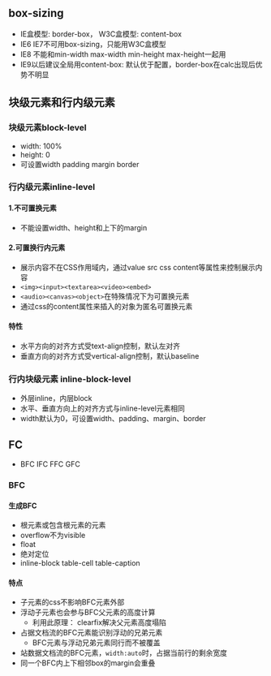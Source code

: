 ## box-sizing
- IE盒模型: border-box， W3C盒模型: content-box
- IE6 IE7不可用box-sizing，只能用W3C盒模型
- IE8 不能和min-width max-width min-height max-height一起用
- IE9以后建议全局用content-box: 默认优于配置，border-box在calc出现后优势不明显

## 块级元素和行内级元素
### 块级元素block-level
- width: 100%
- height: 0
- 可设置width padding margin border
### 行内级元素inline-level
#### 1.不可置换元素
- 不能设置width、height和上下的margin
#### 2.可置换行内元素
- 展示内容不在CSS作用域内，通过value src css content等属性来控制展示内容
- `<img><input><textarea><video><embed>`
- `<audio><canvas><object>`在特殊情况下为可置换元素
- 通过css的content属性来插入的对象为匿名可置换元素
#### 特性
- 水平方向的对齐方式受text-align控制，默认左对齐
- 垂直方向的对齐方式受vertical-align控制，默认baseline
### 行内块级元素 inline-block-level
- 外层inline，内层block
- 水平、垂直方向上的对齐方式与inline-level元素相同
- width默认为0，可设置width、padding、margin、border

## FC
- BFC IFC FFC GFC
### BFC
#### 生成BFC
- 根元素或包含根元素的元素
- overflow不为visible
- float
- 绝对定位
- inline-block table-cell table-caption
#### 特点
- 子元素的css不影响BFC元素外部
- 浮动子元素也会参与BFC父元素的高度计算
  - 利用此原理： clearfix解决父元素高度塌陷
- 占据文档流的BFC元素能识别浮动的兄弟元素
  - BFC元素与浮动兄弟元素同行而不被覆盖
- 站数据文档流的BFC元素，`width:auto`时，占据当前行的剩余宽度
- 同一个BFC内上下相邻box的margin会重叠
